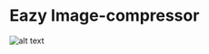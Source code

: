 ﻿# Eazy Image-compressor
![alt text](https://github.com/mfoyedele/biglooks/blob/main/assets/eazy_image_sample.png?raw=true)
